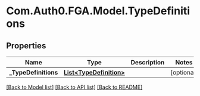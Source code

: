 # Com.Auth0.FGA.Model.TypeDefinitions

## Properties

Name | Type | Description | Notes
------------ | ------------- | ------------- | -------------
**_TypeDefinitions** | [**List&lt;TypeDefinition&gt;**](TypeDefinition.md) |  | [optional] 

[[Back to Model list]](../README.md#models) [[Back to API list]](../README.md#api-endpoints) [[Back to README]](../README.md)


